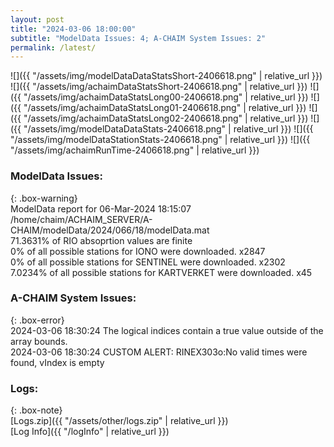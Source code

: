 ```yaml
---
layout: post
title: "2024-03-06 18:00:00"
subtitle: "ModelData Issues: 4; A-CHAIM System Issues: 2"
permalink: /latest/
---
```


![]({{ "/assets/img/modelDataDataStatsShort-2406618.png" | relative_url }})
![]({{ "/assets/img/achaimDataStatsShort-2406618.png" | relative_url }})
![]({{ "/assets/img/achaimDataStatsLong00-2406618.png" | relative_url }})
![]({{ "/assets/img/achaimDataStatsLong01-2406618.png" | relative_url }})
![]({{ "/assets/img/achaimDataStatsLong02-2406618.png" | relative_url }})
![]({{ "/assets/img/modelDataDataStats-2406618.png" | relative_url }})
![]({{ "/assets/img/modelDataStationStats-2406618.png" | relative_url }})
![]({{ "/assets/img/achaimRunTime-2406618.png" | relative_url }})


### ModelData Issues:  
  
{: .box-warning}  
 ModelData report for 06-Mar-2024 18:15:07   
 /home/chaim/ACHAIM_SERVER/A-CHAIM/modelData/2024/066/18/modelData.mat   
 71.3631% of RIO absoprtion values are finite   
 0% of all possible stations for IONO were downloaded. x2847   
 0% of all possible stations for SENTINEL were downloaded. x2302   
 7.0234% of all possible stations for KARTVERKET were downloaded. x45   
  
### A-CHAIM System Issues:  
  
{: .box-error}  
2024-03-06 18:30:24 The logical indices contain a true value outside of the array bounds.  
2024-03-06 18:30:24 CUSTOM ALERT: RINEX303o:No valid times were found, vIndex is empty  

### Logs:  
  
{: .box-note}  
[Logs.zip]({{ "/assets/other/logs.zip" | relative_url }})  
[Log Info]({{ "/logInfo" | relative_url }})  

